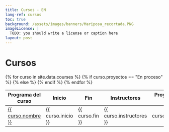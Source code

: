 ```yaml
---
title: Cursos - EN
lang-ref: cursos
toc: true
background: /assets/images/banners/Mariposa_recortada.PNG
imageLicense: |
  TODO: you should write a license or caption here
layout: post
---
```


<link rel="stylesheet" href="https://fonts.googleapis.com/css2?family=Material+Symbols+Outlined:opsz,wght,FILL,GRAD@20..48,100..700,0..1,-50..200&icon_names=visibility" />

# Cursos

<style>
a, .material-symbols-outlined {
  color: "#ff5100";
  font-variation-settings:
  'FILL' 0,
  'wght' 400,
  'GRAD' 0,
  'opsz' 24
}

</style>

<table>
  <thead>
    <tr>
      <th>Programa del curso</th>
      <th style="text-align: center;">Inicio</th>
      <th style="text-align: center;">Fin</th>
      <th>Instructores</th>
      <th style="text-align: center;">Proyectos del curso</th>
    </tr>
  </thead>
  <tbody>
    {% for curso in site.data.courses %}
      <tr>
        <td><a href="{{ curso.programa }}">{{ curso.nombre }}</a></td>
        <td>{{ curso.inicio }}</td>
        <td>{{ curso.fin }}</td>
        <td>{{ curso.instructores }}</td>
        {% if curso.proyectos == "En proceso" %}
          <td style="text-align: center;">{{ curso.proyectos }}</td>
        {% else %}
          <td style="text-align: center;">
            <a href="{{ curso.proyectos }}" class="material-symbols-outlined">folder_open</a>
          </td>
        {% endif %}
      </tr>
    {% endfor %}
  </tbody>
</table>
